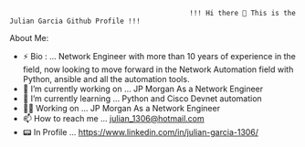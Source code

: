                                                 !!! Hi there 👋 This is the Julian Garcia Github Profile !!! 
                                             

About Me: 
- ⚡ Bio : ... Network Engineer with more than 10 years of experience in the field, now looking to move forward in the Network Automation field with Python, ansible and all the automation tools. 
- 🔭 I’m currently working on ... JP Morgan As a Network Engineer 
- 🌱 I’m currently learning ... Python and Cisco Devnet automation
- 🧑‍💻 Working on ... JP Morgan As a Network Engineer
- 📫 How to reach me ... julian_1306@hotmail.com 
- 📟 In Profile ... https://www.linkedin.com/in/julian-garcia-1306/











<!--
**julian1306/julian1306** is a ✨ _special_ ✨ repository because its `README.md` (this file) appears on your GitHub profile.

Here are some ideas to get you started:

- 🔭 I’m currently working on ...
- 🌱 I’m currently learning ...
- 👯 I’m looking to collaborate on ...
- 🤔 I’m looking for help with ...
- 💬 Ask me about ...
- 📫 How to reach me: ...
- 😄 Pronouns: ...
- ⚡ Fun fact: ...
-->
